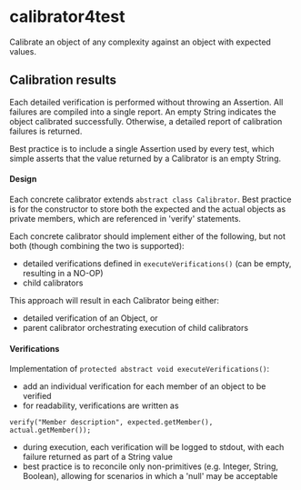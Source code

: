 # calibrator4test
Calibrate an object of any complexity against an object with expected values.   

## Calibration results
Each detailed verification is performed without throwing an Assertion.  All failures are compiled into a single report.  An empty String indicates the object calibrated successfully.  Otherwise, a detailed report of calibration failures is returned.

Best practice is to include a single Assertion used by every test, which simple asserts that the value returned by a Calibrator is an empty String.

#### Design
Each concrete calibrator extends `abstract class Calibrator`.  Best practice is for the constructor to store both the expected and the actual objects as private members, which are referenced in 'verify' statements.

Each concrete calibrator should implement either of the following, but not both (though combining the two is supported):
 - detailed verifications defined in `executeVerifications()` (can be empty, resulting in a NO-OP)
 - child calibrators
 
This approach will result in each Calibrator being either:
 - detailed verification of an Object, or
 - parent calibrator orchestrating execution of child calibrators

#### Verifications
Implementation of `protected abstract void executeVerifications()`:
 - add an individual verification for each member of an object to be verified
 - for readability, verifications are written as 
```
verify("Member description", expected.getMember(), actual.getMember());
```
 - during execution, each verification will be logged to stdout, with each failure returned as part of a String value
 - best practice is to reconcile only non-primitives (e.g. Integer, String, Boolean), allowing for scenarios in which a 'null' may be acceptable

